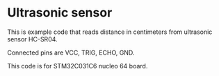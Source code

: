 # Ultrasonic sensor

This is example code that reads distance in centimeters from ultrasonic sensor HC-SR04.

Connected pins are VCC, TRIG, ECHO, GND.

This code is for STM32C031C6 nucleo 64 board.